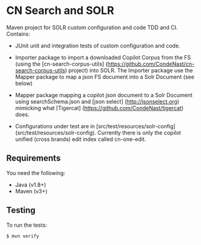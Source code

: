 CN Search and SOLR
============

Maven project for SOLR custom configuration and code TDD and CI. Contains:

- JUnit unit and integration tests of custom configuration and code.

- Importer package to import a downloaded Copilot Corpus from the FS (using the [cn-search-corpus-utils]
(https://github.com/CondeNast/cn-search-corpus-utils)
project) into SOLR. The Importer package use the Mapper package to map a json FS document into a Solr Document (see
below)

- Mapper package mapping a copilot json document to a Solr Document using
 searchSchema.json and [json select] (http://jsonselect.org) mimicking what [Tigercat] (https://github.com/CondeNast/tigercat) does.

- Configurations under test are in [src/test/resources/solr-config] (src/test/resources/solr-config). Currently there is only the copilot unified (cross brands) edit index called cn-one-edit.

## Requirements

You need the following:

- Java (v1.8+)
- Maven (v3+)

## Testing

To run the tests:

````
$ mvn verify
````




